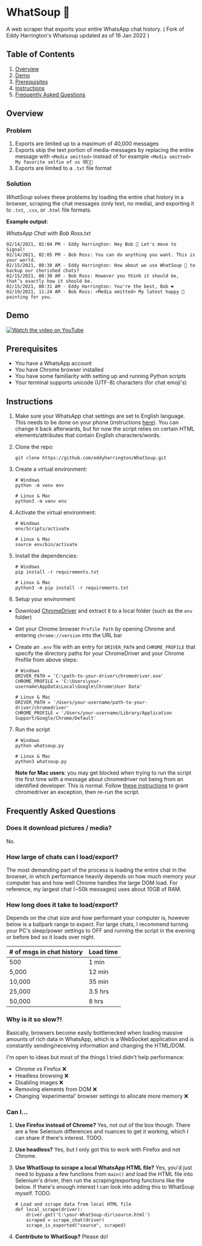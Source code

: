 # WhatSoup 🍲

A web scraper that exports your entire WhatsApp chat history. ( Fork of Eddy Harrington's Whatsoup updated as of 16 Jan 2022 )

## Table of Contents

1. [Overview](#overview)
2. [Demo](#demo)
3. [Prerequisites](#prerequisites)
4. [Instructions](#instructions)
5. [Frequently Asked Questions](#frequently-asked-questions)

## Overview

### Problem

1. Exports are limited up to a maximum of 40,000 messages
2. Exports skip the text portion of media-messages by replacing the entire message with `<Media omitted>` instead of for example `<Media omitted> My favorite selfie of us 😻🐶🤳`
3. Exports are limited to a `.txt` file format

### Solution

_WhatSoup_ solves these problems by loading the entire chat history in a browser, scraping the chat messages (only text, no media), and exporting it to `.txt`, `.csv`, or `.html` file formats.

**Example output**:

_WhatsApp Chat with Bob Ross.txt_

```
02/14/2021, 02:04 PM - Eddy Harrington: Hey Bob 👋 Let's move to Signal!
02/14/2021, 02:05 PM - Bob Ross: You can do anything you want. This is your world.
02/15/2021, 08:30 AM - Eddy Harrington: How about we use WhatSoup 🍲 to backup our cherished chats?
02/15/2021, 08:30 AM - Bob Ross: However you think it should be, that’s exactly how it should be.
02/15/2021, 08:31 AM - Eddy Harrington: You're the best, Bob ❤
02/19/2021, 11:24 AM - Bob Ross: <Media omitted> My latest happy 🌲 painting for you.
```

## Demo

[![Watch the video on YouTube](https://raw.githubusercontent.com/eddyharrington/WhatSoup/master/docs/demo.gif)](https://www.youtube.com/watch?v=F3lNYk8pPeQ)

## Prerequisites

- You have a WhatsApp account
- You have Chrome browser installed
- You have some familiarity with setting up and running Python scripts
- Your terminal supports unicode (UTF-8) characters (for chat emoji's)

## Instructions

1. Make sure your WhatsApp chat settings are set to English language. This needs to be done on your phone (instructions [here](https://faq.whatsapp.com/general/account-and-profile/how-to-change-whatsapps-language/)). You can change it back afterwards, but for now the script relies on certain HTML elements/attributes that contain English characters/words.

2. Clone the repo:

   ```
   git clone https://github.com/eddyharrington/WhatSoup.git
   ```

3. Create a virtual environment:

   ```
   # Windows
   python -m venv env

   # Linux & Mac
   python3 -m venv env
   ```

4. Activate the virtual environment:

   ```
   # Windows
   env/Scripts/activate

   # Linux & Mac
   source env/bin/activate
   ```

5. Install the dependencies:

   ```
   # Windows
   pip install -r requirements.txt

   # Linux & Mac
   python3 -m pip install -r requirements.txt
   ```

6. Setup your environment

- Download [ChromeDriver](https://chromedriver.chromium.org/downloads) and extract it to a local folder (such as the `env` folder)
- Get your Chrome browser `Profile Path` by opening Chrome and entering `chrome://version` into the URL bar
- Create an `.env` file with an entry for `DRIVER_PATH` and `CHROME_PROFILE` that specify the directory paths for your ChromeDriver and your Chrome Profile from above steps:

  ```
  # Windows
  DRIVER_PATH = 'C:\path-to-your-driver\chromedriver.exe'
  CHROME_PROFILE = 'C:\Users\your-username\AppData\Local\Google\Chrome\User Data'

  # Linux & Mac
  DRIVER_PATH = '/Users/your-username/path-to-your-driver/chromedriver'
  CHROME_PROFILE = '/Users/your-username/Library/Application Support/Google/Chrome/Default'
  ```

7. Run the script

   ```
   # Windows
   python whatsoup.py

   # Linux & Mac
   python3 whatsoup.py
   ```

   **Note for Mac users**: you may get blocked when trying to run the script the first time with a message about chromedriver not being from an identified developer. This is normal. Follow [these instructions](https://stackoverflow.com/a/60362134) to grant chromedriver an exception, then re-run the script.

## Frequently Asked Questions

### Does it download pictures / media?
No. 

### How large of chats can I load/export?

The most demanding part of the process is loading the entire chat in the browser, in which performance heavily depends on how much memory your computer has and how well Chrome handles the large DOM load. For reference, my largest chat (~50k messages) uses about 10GB of RAM.

### How long does it take to load/export?

Depends on the chat size and how performant your computer is, however below is a ballpark range to expect. For large chats, I recommend turning your PC's sleep/power settings to OFF and running the script in the evening or before bed so it loads over night.

| # of msgs in chat history   | Load time |
| :---       | :---     |
| 500        | 1 min    |
| 5,000      | 12 min   |
| 10,000     | 35 min   |
| 25,000     | 3.5 hrs  |
| 50,000     | 8 hrs    |

### Why is it so slow?!

Basically, browsers become easily bottlenecked when loading massive amounts of rich data in WhatsApp, which is a WebSocket application and is constantly sending/receiving information and changing the HTML/DOM.

I'm open to ideas but most of the things I tried didn't help performance:
- Chrome vs Firefox ❌
- Headless browsing ❌
- Disabling images ❌
- Removing elements from DOM ❌
- Changing 'experimental' browser settings to allocate more memory ❌

### Can I...
1) **Use Firefox instead of Chrome?** Yes, not out of the box though. There are a few Selenium differences and nuances to get it working, which I can share if there's interest. TODO.
2) **Use headless?** Yes, but I only got this to work with Firefox and not Chrome.
3) **Use WhatSoup to scrape a local WhatsApp HTML file?** Yes, you'd just need to bypass a few functions from `main()` and load the HTML file into Selenium's driver, then run the scraping/exporting functions like the below. If there's enough interest I can look into adding this to WhatSoup myself. TODO.

    ```
    # Load and scrape data from local HTML file
    def local_scrape(driver):
        driver.get('C:\your-WhatSoup-dir\source.html')
        scraped = scrape_chat(driver)
        scrape_is_exported("source", scraped)
    ```
4) **Contribute to WhatSoup?** Please do!
